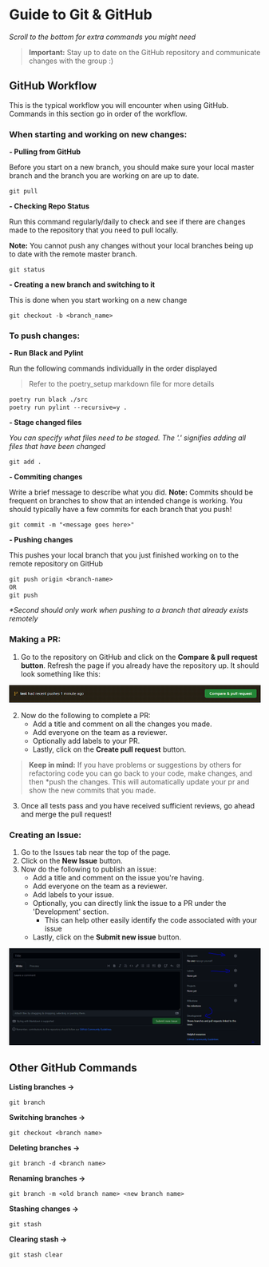 # Guide to Git & GitHub
_Scroll to the bottom for extra commands you might need_

> __Important:__ Stay up to date on the GitHub repository and communicate changes with the group :)

## GitHub Workflow
This is the typical workflow you will encounter when using GitHub. Commands in this section go in order of the workflow.

### __When starting and working on new changes:__
__- Pulling from GitHub__

Before you start on a new branch, you should make sure your local master branch and the branch you are working on are up to date.
```
git pull
```
__- Checking Repo Status__

Run this command regularly/daily to check and see if there are changes made to the repository that you need to pull locally. 

__Note:__ You cannot push any changes without your local branches being up to date with the remote master branch.
```
git status
```

__- Creating a new branch and switching to it__

This is done when you start working on a new change
```
git checkout -b <branch_name>
```

### __To push changes:__
__- Run Black and Pylint__

Run the following commands individually in the order displayed
> Refer to the poetry_setup markdown file for more details
```
poetry run black ./src
poetry run pylint --recursive=y .
```

__- Stage changed files__

_You can specify what files need to be staged. The '.' signifies adding all files that have been changed_
```
git add .
```
__- Commiting changes__

Write a brief message to describe what you did. __Note:__ Commits should be frequent on branches to show that an intended change is working. You should typically have a few commits for each branch that you push!
```
git commit -m "<message goes here>"
```
__- Pushing changes__

This pushes your local branch that you just finished working on to the remote repository on GitHub
```
git push origin <branch-name>
OR
git push
```
_*Second should only work when pushing to a branch that already exists remotely_

### __Making a PR:__ 
1. Go to the repository on GitHub and click on the __Compare & pull request button__. Refresh the page if you already have the repository up. It should look something like this:

![Alt text](imgs/image-6.png)

2. Now do the following to complete a PR:
    - Add a title and comment on all the changes you made.
    - Add everyone on the team as a reviewer.
    - Optionally add labels to your PR.
    - Lastly, click on the __Create pull request__ button.

> __Keep in mind:__ If you have problems or suggestions by others for refactoring code you can go back to your code, make changes, and then *push the changes. This will automatically update your pr and show the new commits that you made.

3. Once all tests pass and you have received sufficient reviews, go ahead and merge the pull request!

### __Creating an Issue:__ 
1. Go to the Issues tab near the top of the page.
2. Click on the __New Issue__ button.
3. Now do the following to publish an issue:
    - Add a title and comment on the issue you're having.
    - Add everyone on the team as a reviewer.
    - Add labels to your issue.
    - Optionally, you can directly link the issue to a PR under the 'Development' section.
        - This can help other easily identify the code associated with your issue
    - Lastly, click on the __Submit new issue__ button.
    
    
![Alt text](imgs/image-5.png)

## Other GitHub Commands
__Listing branches ->__
```
git branch
```
__Switching branches ->__
```
git checkout <branch name>
```
__Deleting branches ->__
```
git branch -d <branch name>
```
__Renaming branches ->__
```
git branch -m <old branch name> <new branch name>
```
__Stashing changes ->__
```
git stash
```
__Clearing stash ->__
```
git stash clear
```